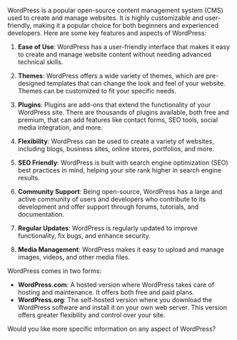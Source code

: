 WordPress is a popular open-source content management system (CMS) used to create and manage websites. It is highly customizable and user-friendly, making it a popular choice for both beginners and experienced developers. Here are some key features and aspects of WordPress:

1. **Ease of Use**: WordPress has a user-friendly interface that makes it easy to create and manage website content without needing advanced technical skills.

2. **Themes**: WordPress offers a wide variety of themes, which are pre-designed templates that can change the look and feel of your website. Themes can be customized to fit your specific needs.

3. **Plugins**: Plugins are add-ons that extend the functionality of your WordPress site. There are thousands of plugins available, both free and premium, that can add features like contact forms, SEO tools, social media integration, and more.

4. **Flexibility**: WordPress can be used to create a variety of websites, including blogs, business sites, online stores, portfolios, and more.

5. **SEO Friendly**: WordPress is built with search engine optimization (SEO) best practices in mind, helping your site rank higher in search engine results.

6. **Community Support**: Being open-source, WordPress has a large and active community of users and developers who contribute to its development and offer support through forums, tutorials, and documentation.

7. **Regular Updates**: WordPress is regularly updated to improve functionality, fix bugs, and enhance security.

8. **Media Management**: WordPress makes it easy to upload and manage images, videos, and other media files.

WordPress comes in two forms:

- **WordPress.com**: A hosted version where WordPress takes care of hosting and maintenance. It offers both free and paid plans.
- **WordPress.org**: The self-hosted version where you download the WordPress software and install it on your own web server. This version offers greater flexibility and control over your site.

Would you like more specific information on any aspect of WordPress?